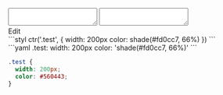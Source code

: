 <div data-size="100" class="code-cont" data-example="shade">
    <div class="code">
        <div class="code-wrap">
            <textarea id="stylus"></textarea>
            <textarea id="css"></textarea>
            <div class="edit-code">
                <span>Edit</span>
            </div>
        </div>
    </div>
</div>


<div data-size="100" data-examples="stylus"></div>
```styl
ctr('.test', {
  width: 200px
  color: shade(#fd0cc7, 66%)
})
```

<div data-size="100" data-examples="yaml"></div>
```yaml
.test:
  width: 200px
  color: 'shade(#fd0cc7, 66%)'
```

```css
.test {
  width: 200px;
  color: #560443;
}
```
<div class="cf"></div>
